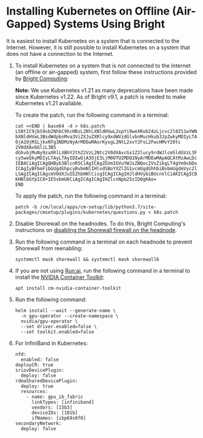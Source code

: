 # Installing Kubernetes on Offline (Air-Gapped) Systems Using Bright

It is easiest to install Kubernetes on a system that is connected to the
Internet. However, it is still possible to install Kubernetes on a system that
does not have a connection to the Internet.

1. To install Kubernetes on a system that is not connected to the Internet (an
   offline or air-gapped) system, first follow these instructions provided by
   [Bright Computing](https://www.brightcomputing.com/):

   **Note:** We use Kubernetes v1.21 as many deprecations have been made since
   Kubernetes v1.22. As of Bright v9.1, a patch is needed to make Kubernetes
   v1.21 available.

   To create the patch, run the following command in a terminal:

   ```
   cat <<END | base64 -d > k8s.patch
   LS0tIC9jbS9sb2NhbC9hcHBzL2NtLXNldHVwL2xpYi9weXRob24zLjcvc2l0ZS1wYWNrYWdlcy9j
   bXNldHVwL3BsdWdpbnMva3ViZXJuZXRlcy9xdWVzdGlvbnMucHkub3JpZwkyMDIyLTAyLTAyIDIw
   OjA2OjM1LjkxNTg3NDMzNyArMDEwMAorKysgL2NtL2xvY2FsL2FwcHMvY20tc 2V0dXAvbGliL3B5
   dGhvbjMuNy9zaXRlLXBhY2thZ2VzL2Ntc2V0dXAvcGx1Z2lucy9rdWJlcm5ldGVzL3F1ZXN0aW9u
   cy5weQkyMDIyLTAyLTAyIDIwOjA3OjE3LjM0OTU2MDQ1NyArMDEwMApAQCAtMzAwLDcgKzMwMCw3
   IEBACiAgICAgQHByb3BlcnR5CiAgICAgZGVmIGVuYWJsZWQoc2VsZikgLT4gYm9vbDoKICAgICAg
   ICAgIyBFbmFibGUgdGhpcyBvbmNlIHlvdSBoYXZlIG1vcmUgdGhhbiBvbmUgdmVyc2lvbihzKSEK
   LSAgICAgICAgcmV0dXJuIEZhbHNlCisgICAgICAgIHJldHVybiBUcnVlCiAKICAgICBkZWYgcnVu
   KHNlbGYpIC0+IE5vbmU6CiAgICAgICAgIHZlcnNpb25zID0gKAo=
   END
   ```

   To apply the patch, run the following command in a terminal:

       patch -b /cm/local/apps/cm-setup/lib/python3.7/site-packages/cmsetup/plugins/kubernetes/questions.py < k8s.patch

1. Disable Shorewall on the headnodes. To do this, Bright Computing's
   instructions on
   [disabling the Shorewall firewall on the headnode](https://kb.brightcomputing.com/knowledge-base/how-do-i-disable-the-shorewall-firewall-on-the-headnode/).

1. Run the following command in a terminal on each headnode to prevent Shorewall
   from reenabling:

       systemctl mask shorewall && systemctl mask shorewall6

1. If you are not using [Run:ai](https://www.run.ai/), run the following
   command in a terminal to install the
   [NVIDIA Container Toolkit](https://catalog.ngc.nvidia.com/orgs/nvidia/teams/k8s/containers/container-toolkit):

       apt install cm-nvidia-container-toolkit

1. Run the following command:

   ```
   helm install --wait --generate-name \
     -n gpu-operator --create-namespace \
     nvidia/gpu-operator \
     --set driver.enabled=false \
     --set toolkit.enabled=false
   ```

1. For InfiniBand in Kubernetes:

   ```
   nfd:
     enabled: false
   deployCR: true
   sriovDevicePlugin:
     deploy: false
   rdmaSharedDevicePlugin:
     deploy: true
     resources:
       - name: gpu_ib_fabric
         linkTypes: [infiniband]
         vendors: [15b3]
         deviceIDs: [101b]
         ifNames: [ibp69s0f0]
   secondaryNetwork:
     deploy: false
   ```
